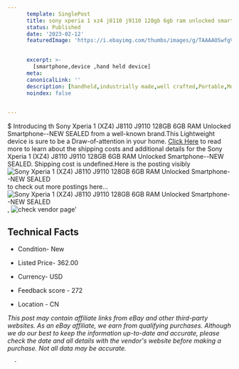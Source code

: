 ```yaml
---
      template: SinglePost
      title: sony xperia 1 xz4 j8110 j9110 128gb 6gb ram unlocked smartphone new sealed
      status: Published
      date: '2023-02-12'
      featuredImage: 'https://i.ebayimg.com/thumbs/images/g/TAAAAOSwfgVje2X3/s-l225.jpg'
       

      excerpt: >-
        [smartphone,device ,hand held device]
      meta:
      canonicalLink: ''
      description: [handheld,industrially made,well crafted,Portable,Mobile,Compact,Convenient,Lightweight,Maneuverable,Man-portable,Miniature,Carriable,Hand-held,Light,Holdable,Transportable,Mobile device,Pocket-sized,On-the-go,Wireless,Cordless,Compact size,Convenient size, smartphone,device ,hand held device]
      noindex: false
      

---
```

$
      Introducing th Sony Xperia 1 (XZ4) J8110 J9110 128GB 6GB RAM Unlocked Smartphone--NEW SEALED from a well-known brand.This Lightweight device  is sure to be a Draw-of-attention in your home. [Click Here](https://www.ebay.com/itm/334636119958?hash=item4de9ddf796%3Ag%3ATAAAAOSwfgVje2X3&mkevt=1&mkcid=1&mkrid=711-53200-19255-0&campid=%253CePNCampaignId%253E&customid=%253CreferenceId%253E&toolid=10049) to read more to learn about the shipping costs and additional details for the Sony Xperia 1 (XZ4) J8110 J9110 128GB 6GB RAM Unlocked Smartphone--NEW SEALED. Shipping cost is undefined.Here is the posting visibly ![Sony Xperia 1 (XZ4) J8110 J9110 128GB 6GB RAM Unlocked Smartphone--NEW SEALED](https://i.ebayimg.com/thumbs/images/g/TAAAAOSwfgVje2X3/s-l225.jpg) to check out more postings here... ![Sony Xperia 1 (XZ4) J8110 J9110 128GB 6GB RAM Unlocked Smartphone--NEW SEALED](https://i.ebayimg.com/images/g/TAAAAOSwfgVje2X3/s-l1200.jpg), ![check vendor page](https://origin-galleryplus.ebayimg.com/ws/web/334636119958_2_0_1/225x225.jpg,https://origin-galleryplus.ebayimg.com/ws/web/334636119958_3_0_1/225x225.jpg,https://origin-galleryplus.ebayimg.com/ws/web/334636119958_4_0_1/225x225.jpg,https://origin-galleryplus.ebayimg.com/ws/web/334636119958_5_0_1/225x225.jpg,https://origin-galleryplus.ebayimg.com/ws/web/334636119958_6_0_1/225x225.jpg,https://origin-galleryplus.ebayimg.com/ws/web/334636119958_7_0_1/225x225.jpg,https://origin-galleryplus.ebayimg.com/ws/web/334636119958_8_0_1/225x225.jpg,https://origin-galleryplus.ebayimg.com/ws/web/334636119958_9_0_1/225x225.jpg,https://origin-galleryplus.ebayimg.com/ws/web/334636119958_10_0_1/225x225.jpg,https://origin-galleryplus.ebayimg.com/ws/web/334636119958_11_0_1/225x225.jpg,https://origin-galleryplus.ebayimg.com/ws/web/334636119958_12_0_1/225x225.jpg)'

      

 ## Technical Facts 



     
      

 - Condition- New 


      

 - Listed Price- 362.00 


      

 - Currency- USD 


      

 - Feedback score - 272 


      

 - Location - CN 


      
      

 *_This post may contain affiliate links from eBay and other third-party websites. As an eBay affiliate, we earn from qualifying purchases. Although we do our best to keep the information up-to-date and accurate, please check the date and all details with the vendor's website before making a purchase. Not all data may be accurate._*




      -
